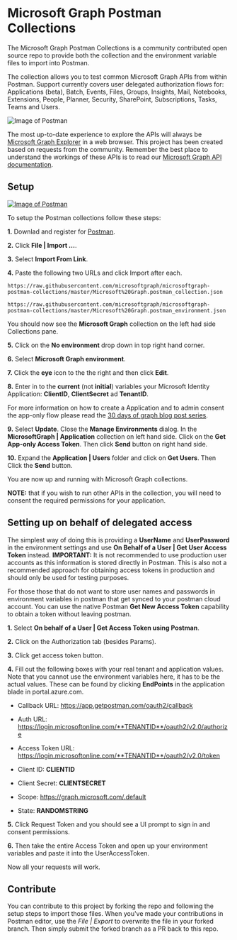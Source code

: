 # Microsoft Graph Postman Collections

The Microsoft Graph Postman Collections is a community contributed open source repo to provide both the collection and the environment variable files to import into Postman.

The collection allows you to test common Microsoft Graph APIs from within Postman. Support currently covers user delegated authorization flows for: Applications (beta), Batch, Events, Files, Groups, Insights, Mail, Notebooks, Extensions, People, Planner, Security, SharePoint, Subscriptions, Tasks, Teams and Users.

![Image of Postman](https://github.com/microsoftgraph/microsoftgraph-postman-collections/blob/master/images/postman.png?raw=true)

The most up-to-date experience to explore the APIs will always be [Microsoft Graph Explorer](https://developer.microsoft.com/en-us/graph/graph-explorer) in a web browser. This project has been created based on requests from the community. Remember the best place to understand the workings of these APIs is to read our [Microsoft Graph API documentation](https://docs.microsoft.com/en-us/graph/).

## Setup

[![Image of Postman](https://github.com/microsoftgraph/microsoftgraph-postman-collections/blob/master/images/video.png?raw=true)](https://www.youtube.com/watch?v=4tg-OBdv_8o)

To setup the Postman collections follow these steps:

**1.** Downlad and register for [Postman](https://www.getpostman.com/).

**2.** Click **File | Import ...**.

**3.** Select **Import From Link**.

**4.** Paste the following two URLs and click Import after each.

`https://raw.githubusercontent.com/microsoftgraph/microsoftgraph-postman-collections/master/Microsoft%20Graph.postman_collection.json`

`https://raw.githubusercontent.com/microsoftgraph/microsoftgraph-postman-collections/master/Microsoft%20Graph.postman_environment.json`

You should now see the **Microsoft Graph** collection on the left had side Collections pane.

**5.** Click on the **No environment** drop down in top right hand corner.

**6.** Select **Microsoft Graph environment**.

**7.** Click the **eye** icon to the the right and then click **Edit**.

**8.** Enter in to the **current** (not **initial**) variables your Microsoft Identity Application: **ClientID**, **ClientSecret** ad **TenantID**. 

For more information on how to create a Application and to admin consent the app-only flow please read the [30 days of graph blog post series](https://developer.microsoft.com/en-us/graph/blogs/30daysmsgraph-day-13-postman-to-make-microsoft-graph-calls/).

**9.** Select **Update**. Close the **Manage Environments** dialog. In the **MicrosoftGraph | Application** collection on left hand side. Click on the **Get App-only Access Token**. Then click **Send** button on right hand side.

**10.** Expand the **Application | Users** folder and click on **Get Users**. Then Click the **Send** button.

You are now up and running with Microsoft Graph collections.

**NOTE:** that if you wish to run other APIs in the collection, you will need to consent the required permissions for your application.

## Setting up on behalf of delegated access
The simplest way of doing this is providing a **UserName** and **UserPassword** in the environment settings and use **On Behalf of a User | Get User Access Token** instead. **IMPORTANT:** It is not recommended to use production user accounts as this information is stored directly in Postman. This is also not a recommended approach for obtaining access tokens in production and should only be used for testing purposes.

For those those that do not want to store user names and passwords in environment variables in postman that get synced to your postman cloud account. You can use the native Postman **Get New Access Token** capability to obtain a token without leaving postman.

**1.** Select **On behalf of a User | Get Access Token using Postman**.

**2.** Click on the Authorization tab (besides Params).

**3.** Click get access token button.

**4.** Fill out the following boxes with your real tenant and application values. Note that you cannot use the environment variables here, it has to be the actual values. These can be found by clicking **EndPoints** in the application blade in portal.azure.com.

- Callback URL: https://app.getpostman.com/oauth2/callback

- Auth URL: https://login.microsoftonline.com/**TENANTID**/oauth2/v2.0/authorize

- Access Token URL: https://login.microsoftonline.com/**TENANTID**/oauth2/v2.0/token

- Client ID: **CLIENTID**

- Client Secret: **CLIENTSECRET**

- Scope: https://graph.microsoft.com/.default

- State: **RANDOMSTRING**

 
**5.** Click Request Token and you should see a UI prompt to sign in and consent permissions.

**6.** Then take the entire Access Token and open up your environment variables and paste it into the UserAccessToken.

Now all your requests will work.

## Contribute

You can contribute to this project by forking the repo and following the setup steps to import those files. When you've made your contributions in Postman editor, use the *File | Export* to overwrite the file in your forked branch. Then simply submit the forked branch as a PR back to this repo.
